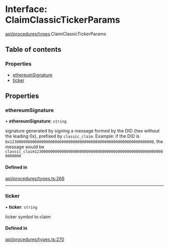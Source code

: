 # Interface: ClaimClassicTickerParams

[api/procedures/types](../wiki/api.procedures.types).ClaimClassicTickerParams

## Table of contents

### Properties

- [ethereumSignature](../wiki/api.procedures.types.ClaimClassicTickerParams#ethereumsignature)
- [ticker](../wiki/api.procedures.types.ClaimClassicTickerParams#ticker)

## Properties

### ethereumSignature

• **ethereumSignature**: `string`

signature generated by signing a message formed by the DID (hex without the leading 0x),
  prefixed by `classic_claim`. Example: if the DID is `0x1230000000000000000000000000000000000000000000000000000000000000`,
  the message would be `classic_claim1230000000000000000000000000000000000000000000000000000000000000`

#### Defined in

[api/procedures/types.ts:266](https://github.com/PolymeshAssociation/polymesh-sdk/blob/16e8c2ca/src/api/procedures/types.ts#L266)

___

### ticker

• **ticker**: `string`

ticker symbol to claim

#### Defined in

[api/procedures/types.ts:270](https://github.com/PolymeshAssociation/polymesh-sdk/blob/16e8c2ca/src/api/procedures/types.ts#L270)
